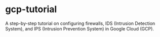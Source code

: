 # gcp-tutorial
A step-by-step tutorial on configuring firewalls, IDS (Intrusion Detection System), and IPS (Intrusion Prevention System) in Google Cloud (GCP).
